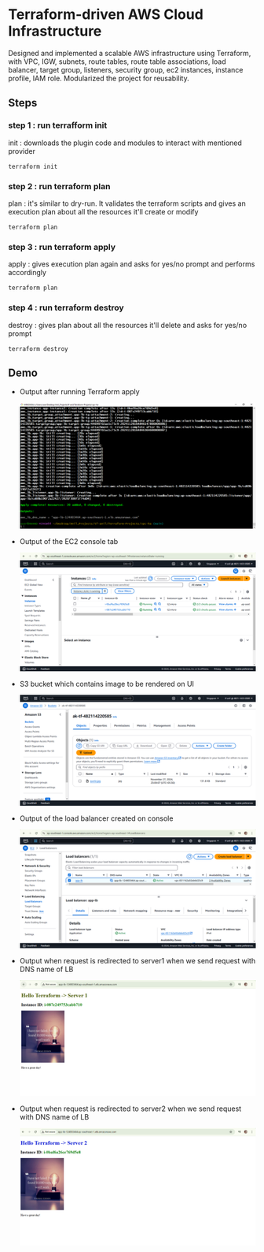 # Terraform-driven AWS Cloud Infrastructure 

Designed and implemented a scalable AWS infrastructure using Terraform, with VPC, IGW, subnets, route tables, route table associations, load balancer, target group, listeners, security group, ec2 instances, instance profile, IAM role. Modularized the project for reusability.

## Steps

### step 1 : run terrafform init

init : downloads the plugin code and modules to interact with mentioned provider

```
terraform init 
```

### step 2 : run terraform plan 

plan : it's similar to dry-run. It validates the terraform scripts and gives an execution plan about all the resources it'll create or modify

```
terraform plan
```

### step 3 : run terraform apply 

apply : gives execution plan again and asks for yes/no prompt and performs accordingly 

```
terraform plan
```

### step 4 : run terraform destroy 

destroy : gives plan about all the resources it'll delete and asks for yes/no prompt

```
terraform destroy
```

## Demo

- Output after running Terraform apply

    ![](./images/tf_img.PNG)

- Output of the EC2 console tab

    ![](./images/ec2_img.PNG)

- S3 bucket which contains image to be rendered on UI

    ![](./images/s3_img.PNG)

- Output of the load balancer created on console

    ![](./images/lb_img.PNG)

- Output when request is redirected to server1 when we send request with DNS name of LB

    ![](./images/server1.PNG)

- Output when request is redirected to server2 when we send request with DNS name of LB

    ![](./images/server2.PNG)